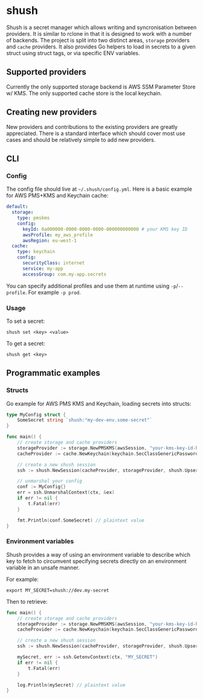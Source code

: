 # shush

Shush is a secret manager which allows writing and syncronisation between
providers. It is similar to rclone in that it is designed to work with a number
of backends. The project is split into two distinct areas, `storage` providers
and `cache` providers. It also provides Go helpers to load in secrets to a
given struct using struct tags, or via specific ENV variables.

## Supported providers

Currently the only supported storage backend is AWS SSM Parameter Store w/ KMS.
The only supported cache store is the local keychain.

## Creating new providers

New providers and contributions to the existing providers are greatly
appreciated. There is a standard interface which should cover most use cases and
should be relatively simple to add new providers.

## CLI

### Config

The config file should live at `~/.shush/config.yml`. Here is a basic example
for AWS PMS+KMS and Keychain cache:

```yaml
default:
  storage:
    type: pmskms
    config:
      keyId: 0a000000-0000-0000-0000-000000000000 # your KMS key ID
      awsProfile: my_aws_profile
      awsRegion: eu-west-1
  cache:
    type: keychain
    config:
      securityClass: internet
      service: my-app
      accessGroup: com.my-app.secrets
```

You can specify additional profiles and use them at runtime using
`-p`/`--profile`. For example `-p prod`.

### Usage

To set a secret:

	shush set <key> <value>

To get a secret:

	shush get <key>

## Programmatic examples

### Structs

Go example for AWS PMS KMS and Keychain, loading secrets into structs:

```go
type MyConfig struct {
	SomeSecret string `shush:"my-dev-env.some-secret"`
}

func main() {
	// create storage and cache providers
	storageProvider := storage.NewPMSKMS(awsSession, "your-kms-key-id-here")
	cacheProvider := cache.NewKeychain(keychain.SecClassGenericPassword, "example-app", "com.example-app.secrets")

	// create a new shush session
	ssh := shush.NewSession(cacheProvider, storageProvider, shush.UpsertVersionReplaceDifferent)

	// unmarshal your config
	conf := MyConfig{}
	err = ssh.UnmarshalContext(ctx, &ex)
	if err != nil {
		t.Fatal(err)
	}

	fmt.Println(conf.SomeSecret) // plaintext value
}
```

### Environment variables

Shush provides a way of using an environment variable to describe which key to
fetch to circumvent specifying secrets directly on an environment variable in an
unsafe manner.

For example:

	export MY_SECRET=shush://dev.my-secret

Then to retrieve:

```go
func main() {
	// create storage and cache providers
	storageProvider := storage.NewPMSKMS(awsSession, "your-kms-key-id-here")
	cacheProvider := cache.NewKeychain(keychain.SecClassGenericPassword, "example-app", "com.example-app.secrets")

	// create a new shush session
	ssh := shush.NewSession(cacheProvider, storageProvider, shush.UpsertVersionReplaceDifferent)

	mySecret, err := ssh.GetenvContext(ctx, "MY_SECRET")
	if err != nil {
		t.Fatal(err)
	}

	log.Println(mySecret) // plaintext value
}
```
